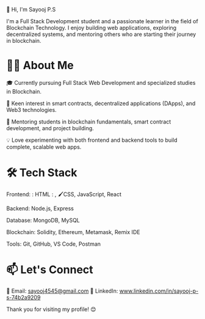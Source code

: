 👋 Hi, I'm Sayooj P.S

I'm a Full Stack Development student and a passionate learner in the field of Blockchain Technology. I enjoy building web applications, exploring decentralized systems, and mentoring others who are starting their journey in blockchain.

# 👨‍💻 About Me

🎓 Currently pursuing Full Stack Web Development and specialized studies in Blockchain.

🧠 Keen interest in smart contracts, decentralized applications (DApps), and Web3 technologies.

🤝 Mentoring students in blockchain fundamentals, smart contract development, and project building.

💡 Love experimenting with both frontend and backend tools to build complete, scalable web apps.

# 🛠️ Tech Stack

Frontend: : HTML : , 🖌️CSS, JavaScript, React

Backend: Node.js, Express

Database: MongoDB, MySQL

Blockchain: Solidity, Ethereum, Metamask, Remix IDE

Tools: Git, GitHub, VS Code, Postman

# 📫 Let's Connect

📧 Email: sayooj4545@gmail.com
💼 LinkedIn: www.linkedin.com/in/sayooj-p-s-74b2a9209

Thank you for visiting my profile! 😊
